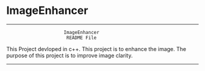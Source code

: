 # ImageEnhancer
----------------------------------------------------------------------------
                         ImageEnhancer
                          README File           
This Project devloped in c++.
This project is to enhance the image.
The purpose of this project is to improve image clarity.

----------------------------------------------------------------------------
